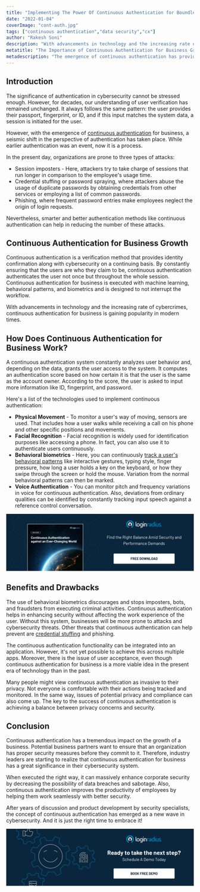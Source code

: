 ```yaml
---
title: "Implementing The Power Of Continuous Authentication for Boundless Business Value"
date: "2022-01-04"
coverImage: "cont-auth.jpg"
tags: ["continuous authentication","data security","cx"]
author: "Rakesh Soni"
description: "With advancements in technology and the increasing rate of cybercrimes, continuous authentication for business is gaining popularity in modern times. As a smarter and better authentication method, it can help in reducing the number of these attacks."
metatitle: "The Importance of Continuous Authentication for Business Growth"
metadescription: "The emergence of continuous authentication has provided a seismic shift to the concept of authentication. Learn how it provides boundless business benefits."
---
```


## Introduction 

The significance of authentication in cybersecurity cannot be stressed enough. However, for decades, our understanding of user verification has remained unchanged. It always follows the same pattern: the user provides their passport, fingerprint, or ID, and if this input matches the system data, a session is initiated for the user. 

However, with the emergence of [continuous authentication](https://www.loginradius.com/blog/identity/continuous-authentication/) for business, a seismic shift in the perspective of authentication has taken place. While earlier authentication was an event, now it is a process. 

In the present day, organizations are prone to three types of attacks:

* Session imposters - Here, attackers try to take charge of sessions that run longer in comparison to the employee's usage time.
* Credential stuffing or password spraying, where attackers abuse the usage of duplicate passwords by obtaining credentials from other services or employing a list of common passwords.
* Phishing, where frequent password entries make employees neglect the origin of login requests.

Nevertheless, smarter and better authentication methods like continuous authentication can help in reducing the number of these attacks. 


## Continuous Authentication for Business Growth

Continuous authentication is a verification method that provides identity confirmation along with cybersecurity on a continuing basis. By constantly ensuring that the users are who they claim to be, continuous authentication authenticates the user not once but throughout the whole session. Continuous authentication for business is executed with machine learning, behavioral patterns, and biometrics and is designed to not interrupt the workflow. 

With advancements in technology and the increasing rate of cybercrimes, continuous authentication for business is gaining popularity in modern times. 


## How Does Continuous Authentication for Business Work?

A continuous authentication system constantly analyzes user behavior and, depending on the data, grants the user access to the system. It computes an authentication score based on how certain it is that the user is the same as the account owner. According to the score, the user is asked to input more information like ID, fingerprint, and password. 

Here's a list of the technologies used to implement continuous authentication:

* **Physical Movement** - To monitor a user's way of moving, sensors are used. That includes how a user walks while receiving a call on his phone and other specific positions and movements.
* **Facial Recognition** - Facial recognition is widely used for identification purposes like accessing a phone. In fact, you can also use it to authenticate users continuously. 
* **Behavioral biometrics** - Here, you can continuously [track a user's behavioral patterns](https://www.loginradius.com/blog/identity/biometric-authentication-mobile-apps/) like interactive gestures, typing style, finger pressure, how long a user holds a key on the keyboard, or how they swipe through the screen or hold the mouse. Variation from the normal behavioral patterns can then be marked. 
* **Voice Authentication** - You can monitor pitch and frequency variations in voice for continuous authentication. Also, deviations from ordinary qualities can be identified by constantly tracking input speech against a reference control conversation. 

[![WP-cont-auth](WP-cont-auth.png)](https://www.loginradius.com/resource/continuous-authentication-whitepaper)


## Benefits and Drawbacks

The use of behavioral biometrics discourages and stops imposters, bots, and fraudsters from executing criminal activities. Continuous authentication helps in enhancing security without affecting the work experience of the user. Without this system, businesses will be more prone to attacks and cybersecurity threats. Other threats that continuous authentication can help prevent are [credential stuffing](https://www.loginradius.com/blog/identity/prevent-credential-stuffing-attacks/#:~:text=What%20is%20Credential%20Stuffing,that%20focuses%20on%20infiltrating%20accounts.) and phishing. 

The continuous authentication functionality can be integrated into an application. However, it's not yet possible to achieve this across multiple apps. Moreover, there is the issue of user acceptance, even though continuous authentication for business is a more viable idea in the present era of technology than in the past. 

Many people might view continuous authentication as invasive to their privacy. Not everyone is comfortable with their actions being tracked and monitored. In the same way, issues of potential privacy and compliance can also come up. The key to the success of continuous authentication is achieving a balance between privacy concerns and security. 

## Conclusion

Continuous authentication has a tremendous impact on the growth of a business. Potential business partners want to ensure that an organization has proper security measures before they commit to it. Therefore, industry leaders are starting to realize that continuous authentication for business has a great significance in their cybersecurity system. 

When executed the right way, it can massively enhance corporate security by decreasing the possibility of data breaches and sabotage. Also, continuous authentication improves the productivity of employees by helping them work seamlessly with better security. 

After years of discussion and product development by security specialists, the concept of continuous authentication has emerged as a new wave in cybersecurity. And it is just the right time to embrace it! 

[![book-a-demo-loginradius](../../assets/book-a-demo-loginradius.png)](https://www.loginradius.com/book-a-demo/)